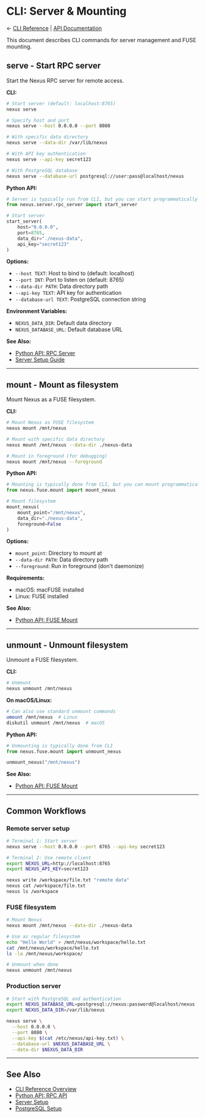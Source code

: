# CLI: Server & Mounting

← [CLI Reference](index.md) | [API Documentation](../README.md)

This document describes CLI commands for server management and FUSE mounting.

## serve - Start RPC server

Start the Nexus RPC server for remote access.

**CLI:**
```bash
# Start server (default: localhost:8765)
nexus serve

# Specify host and port
nexus serve --host 0.0.0.0 --port 8080

# With specific data directory
nexus serve --data-dir /var/lib/nexus

# With API key authentication
nexus serve --api-key secret123

# With PostgreSQL database
nexus serve --database-url postgresql://user:pass@localhost/nexus
```

**Python API:**
```python
# Server is typically run from CLI, but you can start programmatically
from nexus.server.rpc_server import start_server

# Start server
start_server(
    host="0.0.0.0",
    port=8765,
    data_dir="./nexus-data",
    api_key="secret123"
)
```

**Options:**
- `--host TEXT`: Host to bind to (default: localhost)
- `--port INT`: Port to listen on (default: 8765)
- `--data-dir PATH`: Data directory path
- `--api-key TEXT`: API key for authentication
- `--database-url TEXT`: PostgreSQL connection string

**Environment Variables:**
- `NEXUS_DATA_DIR`: Default data directory
- `NEXUS_DATABASE_URL`: Default database URL

**See Also:**
- [Python API: RPC Server](../rpc-api.md)
- [Server Setup Guide](../../deployment/server-setup.md)

---

## mount - Mount as filesystem

Mount Nexus as a FUSE filesystem.

**CLI:**
```bash
# Mount Nexus as FUSE filesystem
nexus mount /mnt/nexus

# Mount with specific data directory
nexus mount /mnt/nexus --data-dir ./nexus-data

# Mount in foreground (for debugging)
nexus mount /mnt/nexus --foreground
```

**Python API:**
```python
# Mounting is typically done from CLI, but you can mount programmatically
from nexus.fuse.mount import mount_nexus

# Mount filesystem
mount_nexus(
    mount_point="/mnt/nexus",
    data_dir="./nexus-data",
    foreground=False
)
```

**Options:**
- `mount_point`: Directory to mount at
- `--data-dir PATH`: Data directory path
- `--foreground`: Run in foreground (don't daemonize)

**Requirements:**
- macOS: macFUSE installed
- Linux: FUSE installed

**See Also:**
- [Python API: FUSE Mount](../mounts.md#fuse-mounting)

---

## unmount - Unmount filesystem

Unmount a FUSE filesystem.

**CLI:**
```bash
# Unmount
nexus unmount /mnt/nexus
```

**On macOS/Linux:**
```bash
# Can also use standard unmount commands
umount /mnt/nexus  # Linux
diskutil unmount /mnt/nexus  # macOS
```

**Python API:**
```python
# Unmounting is typically done from CLI
from nexus.fuse.mount import unmount_nexus

unmount_nexus("/mnt/nexus")
```

**See Also:**
- [Python API: FUSE Mount](../mounts.md#fuse-mounting)

---

## Common Workflows

### Remote server setup
```bash
# Terminal 1: Start server
nexus serve --host 0.0.0.0 --port 8765 --api-key secret123

# Terminal 2: Use remote client
export NEXUS_URL=http://localhost:8765
export NEXUS_API_KEY=secret123

nexus write /workspace/file.txt "remote data"
nexus cat /workspace/file.txt
nexus ls /workspace
```

### FUSE filesystem
```bash
# Mount Nexus
nexus mount /mnt/nexus --data-dir ./nexus-data

# Use as regular filesystem
echo "Hello World" > /mnt/nexus/workspace/hello.txt
cat /mnt/nexus/workspace/hello.txt
ls -la /mnt/nexus/workspace/

# Unmount when done
nexus unmount /mnt/nexus
```

### Production server
```bash
# Start with PostgreSQL and authentication
export NEXUS_DATABASE_URL=postgresql://nexus:password@localhost/nexus
export NEXUS_DATA_DIR=/var/lib/nexus

nexus serve \
  --host 0.0.0.0 \
  --port 8080 \
  --api-key $(cat /etc/nexus/api-key.txt) \
  --database-url $NEXUS_DATABASE_URL \
  --data-dir $NEXUS_DATA_DIR
```

---

## See Also

- [CLI Reference Overview](index.md)
- [Python API: RPC API](../rpc-api.md)
- [Server Setup](../../deployment/server-setup.md)
- [PostgreSQL Setup](../../deployment/postgresql.md)
